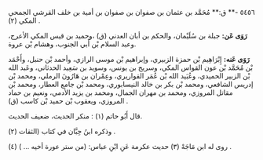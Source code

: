 ٥٤٥٦ -** ق:** مُحَمَّد بن عثمان بن صفوان بن صفوان بن أمية بن خلف القرشي الجمحي المكي (٢) .

**رَوَى عَن:** جبلة بن سُلَيْمان، والحكم بن أبان العدني (ق) ،وحميد بن قيس المكي الأعرج، وعبد السلام بْن أَبي الجنوب، وهشام بْن عروة.

**رَوَى عَنه:** إِبْرَاهِيم بْن حمزة الزبيري، وإبراهيم بْن موسى الرازي، وأحمد بْن حنبل، وأَحْمَد بْن مُحَمَّد بْن عون القواس المكي، وسريج بن يونس، وسويد بن سَعِيد الحدثاني، وعَبد الله بْن الزبير الحميدي، وعُبَيد الله بْن عُمَر القواريري، وعِمْران بن هَارُونَ الرملي، ومحمد بْن إدريس الشافعي، ومحمد بْن بكر بن خالد النيسابوري، ومحمد بْن جامع العطار، ومحمد بْن مقاتل المروزي، ومحمد بن مهران الجمال، ومحمد بن يزيد الأدمي، ونعيم بن حماد المروزي، ويعقوب بْن حميد بْن كاسب (ق) .

قال أَبُو حاتم (١) : منكر الحديث، ضعيف الحديث.

وذكره ابنُ حِبَّان في كتاب (الثقات (٢) .

روى له ابن مَاجَهْ (٣) حديث عكرمة عَنِ ابْنِ عباس: (من ستر عورة أخيه ... ) (٤) .